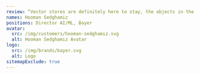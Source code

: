 ```yaml
---
review: “Vector stores are definitely here to stay, the objects in the world around us from image, sound, video and text become easily universal and searchable thanks to the embedding models and vector stores. I personally recommend Qdrant. We have been using it for a while and couldn’t be happier.”
names: Hooman Sedghamiz
positions: Director AI/ML, Bayer
avatar:
  src: /img/customers/hooman-sedghamiz.svg
  alt: Hooman Sedghamiz Avatar
logo:
  src: /img/brands/bayer.svg
  alt: Logo
sitemapExclude: true
---
```


